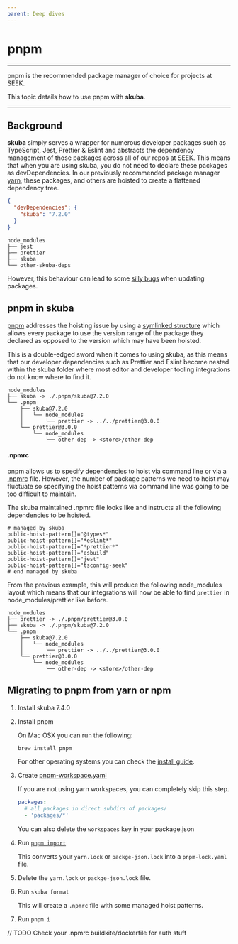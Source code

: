 ```yaml
---
parent: Deep dives
---
```


# pnpm

---

pnpm is the recommended package manager of choice for projects at SEEK.

This topic details how to use pnpm with **skuba**.

---

## Background

**skuba** simply serves a wrapper for numerous developer packages such as TypeScript, Jest, Prettier & Eslint and abstracts the dependency management of those packages across all of our repos at SEEK. This means that when you are using skuba, you do not need to declare these packages as devDependencies. In our previously recommended package manager [yarn], these packages, and others are hoisted to create a flattened dependency tree.

```json
{
  "devDependencies": {
    "skuba": "7.2.0"
  }
}
```

```
node_modules
├── jest
├── prettier
├── skuba
└── other-skuba-deps
```

However, this behaviour can lead to some [silly bugs] when updating packages.

## pnpm in skuba

[pnpm] addresses the hoisting issue by using a [symlinked structure] which allows every package to use the version range of the package they declared as opposed to the version which may have been hoisted.

This is a double-edged sword when it comes to using skuba, as this means that our developer dependencies such as Prettier and Eslint become nested within the skuba folder where most editor and developer tooling integrations do not know where to find it.

```
node_modules
├── skuba -> ./.pnpm/skuba@7.2.0
└── .pnpm
    ├── skuba@7.2.0
    │   └── node_modules
    │       └── prettier -> ../../prettier@3.0.0
    └── prettier@3.0.0
        └── node_modules
            └── other-dep -> <store>/other-dep
```

#### .npmrc

pnpm allows us to specify dependencies to hoist via command line or via a [.npmrc] file. However, the number of package patterns we need to hoist may fluctuate so specifying the hoist patterns via command line was going to be too difficult to maintain.

The skuba maintained .npmrc file looks like and instructs all the following dependencies to be hoisted.

```
# managed by skuba
public-hoist-pattern[]="@types*"
public-hoist-pattern[]="*eslint*"
public-hoist-pattern[]="*prettier*"
public-hoist-pattern[]="esbuild"
public-hoist-pattern[]="jest"
public-hoist-pattern[]="tsconfig-seek"
# end managed by skuba
```

From the previous example, this will produce the following node_modules layout which means that our integrations will now be able to find `prettier` in node_modules/prettier like before.

```
node_modules
├── prettier -> ./.pnpm/prettier@3.0.0
├── skuba -> ./.pnpm/skuba@7.2.0
└── .pnpm
    ├── skuba@7.2.0
    │   └── node_modules
    │       └── prettier -> ../../prettier@3.0.0
    └── prettier@3.0.0
        └── node_modules
            └── other-dep -> <store>/other-dep
```

## Migrating to pnpm from yarn or npm

1. Install skuba 7.4.0

2. Install pnpm

   On Mac OSX you can run the following:

   ```bash
   brew install pnpm
   ```

   For other operating systems you can check the [install guide].

3. Create [pnpm-workspace.yaml](https://pnpm.io/pnpm-workspace_yaml)

   If you are not using yarn workspaces, you can completely skip this step.

   ```yaml
   packages:
     # all packages in direct subdirs of packages/
     - 'packages/*'
   ```

   You can also delete the `workspaces` key in your package.json

4. Run [`pnpm import`]

   This converts your `yarn.lock` or `packge-json.lock` into a `pnpm-lock.yaml` file.

5. Delete the `yarn.lock` or `packge-json.lock` file.

6. Run `skuba format`

   This will create a `.npmrc` file with some managed hoist patterns.

7. Run `pnpm i`

// TODO Check your .npmrc buildkite/dockerfile for auth stuff

[.npmrc]: https://pnpm.io/npmrc
[install guide]: https://pnpm.io/installation
[pnpm]: https://pnpm.io/
[`pnpm import`]: https://pnpm.io/cli/import
[silly bugs]: https://www.kochan.io/nodejs/pnpms-strictness-helps-to-avoid-silly-bugs.html
[symlinked structure]: https://pnpm.io/symlinked-node-modules-structure
[yarn]: https://classic.yarnpkg.com/
